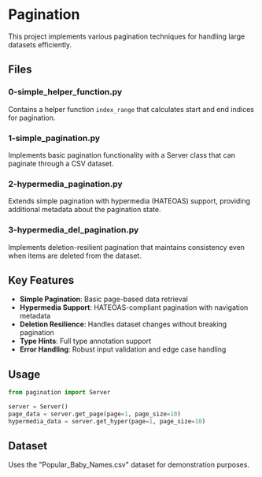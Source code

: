 # Pagination

This project implements various pagination techniques for handling large datasets efficiently.

## Files

### 0-simple_helper_function.py
Contains a helper function `index_range` that calculates start and end indices for pagination.

### 1-simple_pagination.py
Implements basic pagination functionality with a Server class that can paginate through a CSV dataset.

### 2-hypermedia_pagination.py
Extends simple pagination with hypermedia (HATEOAS) support, providing additional metadata about the pagination state.

### 3-hypermedia_del_pagination.py
Implements deletion-resilient pagination that maintains consistency even when items are deleted from the dataset.

## Key Features

- **Simple Pagination**: Basic page-based data retrieval
- **Hypermedia Support**: HATEOAS-compliant pagination with navigation metadata
- **Deletion Resilience**: Handles dataset changes without breaking pagination
- **Type Hints**: Full type annotation support
- **Error Handling**: Robust input validation and edge case handling

## Usage

```python
from pagination import Server

server = Server()
page_data = server.get_page(page=1, page_size=10)
hypermedia_data = server.get_hyper(page=1, page_size=10)
```

## Dataset

Uses the "Popular_Baby_Names.csv" dataset for demonstration purposes.
